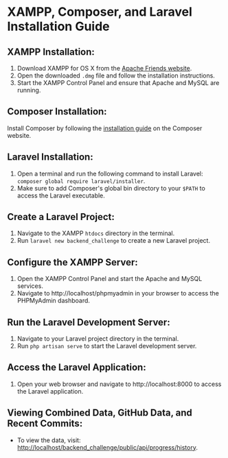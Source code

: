 # XAMPP, Composer, and Laravel Installation Guide

## XAMPP Installation:

1. Download XAMPP for OS X from the [Apache Friends website](https://www.apachefriends.org/index.html).
2. Open the downloaded `.dmg` file and follow the installation instructions.
3. Start the XAMPP Control Panel and ensure that Apache and MySQL are running.

## Composer Installation:

Install Composer by following the [installation guide](https://getcomposer.org/doc/00-intro.md) on the Composer website.

## Laravel Installation:

1. Open a terminal and run the following command to install Laravel: `composer global require laravel/installer`.
2. Make sure to add Composer's global bin directory to your `$PATH` to access the Laravel executable.

## Create a Laravel Project:

1. Navigate to the XAMPP `htdocs` directory in the terminal.
2. Run `laravel new backend_challenge` to create a new Laravel project.

## Configure the XAMPP Server:

1. Open the XAMPP Control Panel and start the Apache and MySQL services.
2. Navigate to http://localhost/phpmyadmin in your browser to access the PHPMyAdmin dashboard.

## Run the Laravel Development Server:

1. Navigate to your Laravel project directory in the terminal.
2. Run `php artisan serve` to start the Laravel development server.

## Access the Laravel Application:

1. Open your web browser and navigate to http://localhost:8000 to access the Laravel application.

## Viewing Combined Data, GitHub Data, and Recent Commits:

- To view the data, visit: [http://localhost/backend_challenge/public/api/progress/history](http://localhost/backend_challenge/public/api/progress/history).

